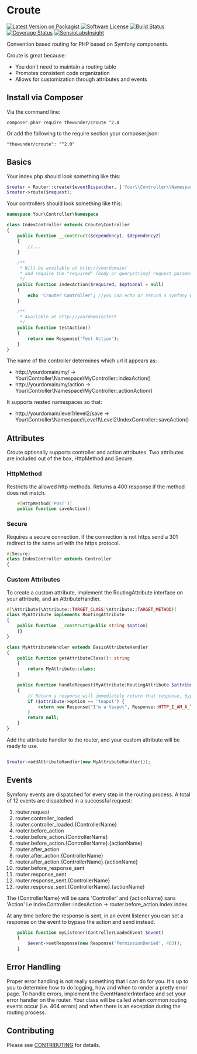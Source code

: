 Croute
======
[![Latest Version on Packagist][ico-version]][link-packagist]
[![Software License][ico-license]](LICENSE.txt)
[![Build Status](https://api.travis-ci.org/thewunder/croute.svg?branch=master)](https://travis-ci.org/thewunder/croute)
[![Coverage Status](https://img.shields.io/coveralls/thewunder/croute.svg)](https://coveralls.io/r/thewunder/croute)
[![SensioLabsInsight](https://insight.sensiolabs.com/projects/11efe3a2-9566-4904-8e40-0d69efed7b02/mini.png)](https://insight.sensiolabs.com/projects/11efe3a2-9566-4904-8e40-0d69efed7b02)

Convention based routing for PHP based on Symfony components.

Croute is great because:

* You don't need to maintain a routing table
* Promotes consistent code organization
* Allows for customization through attributes and events

Install via Composer
--------------------
Via the command line:

    composer.phar require thewunder/croute ^2.0

Or add the following to the require section your composer.json:

    "thewunder/croute": "^2.0"

Basics
------

Your index.php should look something like this:

```php
$router = Router::create($eventDispatcher, ['Your\\Controller\\Namespace'], $container, [$dependency1, $dependency2]);
$router->route($request);
```

Your controllers should look something like this:

```php
namespace Your\Controller\Namespace

class IndexController extends Croute\Controller
{
    public function __construct($dependency1, $dependency2)
    {
        //...
    }

    /**
     * Will be available at http://yourdomain/
     * and require the "required" (body or querystring) request parameter
     */
    public function indexAction($required, $optional = null)
    {
        echo 'Crouter Controller'; //you can echo or return a symfony Response
    }

    /**
     * Available at http://yourdomain/test
     */
    public function testAction()
    {
        return new Response('Test Action');
    }
}
```
The name of the controller determines which url it appears as:

* http://yourdomain/my/ -> Your\Controller\Namespace\MyController::indexAction()
* http://yourdomain/my/action -> Your\Controller\Namespace\MyController::actionAction()

It supports nested namespaces so that:

* http://yourdomain/level1/level2/save -> Your\Controller\Namespace\Level1\Level2\IndexController::saveAction()

Attributes
-----------

Croute optionally supports controller and action attributes. Two attributes are included out of the box, HttpMethod and Secure.

### HttpMethod

Restricts the allowed http methods.  Returns a 400 response if the method does not match.

```php
    #[HttpMethod('POST')]
    public function saveAction()
```

### Secure

Requires a secure connection.  If the connection is not https send a 301 redirect to the same url with the https protocol.

```php
#[Secure]
class IndexController extends Controller
{
```

### Custom Attributes

To create a custom attribute, implement
the RoutingAttribute interface on your attribute, and an AttributeHandler.

```php
#[\Attribute(\Attribute::TARGET_CLASS|\Attribute::TARGET_METHOD)]
class MyAttribute implements RoutingAttribute
{
    public function __construct(public string $option)
    {}
}

```

```php
class MyAttributeHandler extends BasicAttributeHandler
{
    public function getAttributeClass(): string
    {
        return MyAttribute::class;
    }

    public function handleRequest(MyAttribute|RoutingAttribute $attribute, Request $request): ?Response 
    {
        // Return a response will immediately return that response, bypassing the normal controller action
        if ($attribute->option == 'teapot') {
            return new Response("I'm a teapot", Response::HTTP_I_AM_A_TEAPOT);
        }
        return null;
    }
}

```

Add the attribute handler to the router, and your custom attribute will be ready to use.

```php

$router->addAttributeHandler(new MyAttributeHandler());

```


Events
------

Symfony events are dispatched for every step in the routing process.  A total of 12 events are dispatched in a
successful request:

1. router.request
1. router.controller_loaded
1. router.controller_loaded.{ControllerName}
1. router.before_action
1. router.before_action.{ControllerName}
1. router.before_action.{ControllerName}.{actionName}
1. router.after_action
1. router.after_action.{ControllerName}
1. router.after_action.{ControllerName}.{actionName}
1. router.before_response_sent
1. router.response_sent
1. router.response_sent.{ControllerName}
1. router.response_sent.{ControllerName}.{actionName}

The {ControllerName} will be sans 'Controller' and {actionName} sans 'Action' i.e IndexController::indexAction -> router.before_action.Index.index.

At any time before the response is sent, in an event listener you can set a response on the event to bypass the action and send instead.

```php
    public function myListener(ControllerLoadedEvent $event)
    {
        $event->setResponse(new Response('PermissionDenied', 403));
    }
```

Error Handling
--------------

Proper error handling is not really something that I can do for you.  It's up to you to determine how to do logging, how and when to render a pretty error page.
To handle errors, implement the EventHandlerInterface and set your error handler on the router.  Your class will be called when common routing events occur
(i.e. 404 errors) and when there is an exception during the routing process.

## Contributing

Please see [CONTRIBUTING](CONTRIBUTING.md) for details.

[ico-version]: https://img.shields.io/packagist/v/thewunder/croute.svg?style=flat-square
[ico-license]: https://img.shields.io/badge/license-MIT-brightgreen.svg?style=flat-square

[link-packagist]: https://packagist.org/packages/thewunder/croute
